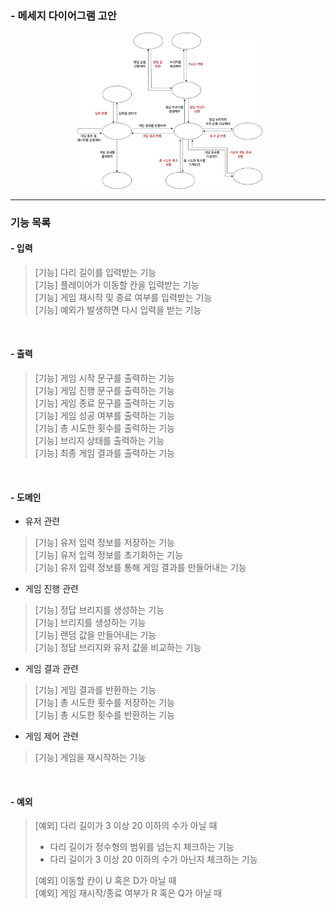 ### - 메세지 다이어그램 고안 
<p style="text-align: center">
    <img src="image/bridge_message_3.png" style="width: 60%; height: 60%">
</p>

---
###  기능 목록

#### - 입력
> [기능] 다리 길이를 입력받는 기능 <br>
> [기능] 플레이어가 이동할 칸을 입력받는 기능 <br>
> [기능] 게임 재시작 및 종료 여부를 입력받는 기능 <br>
> [기능] 예외가 발생하면 다시 입력을 받는 기능 <br>

<br>

#### - 출력
> [기능] 게임 시작 문구를 출력하는 기능 <br>
> [기능] 게임 진행 문구를 출력하는 기능 <br> 
> [기능] 게임 종료 문구를 출력하는 기능 <br>
> [기능] 게임 성공 여부를 출력하는 기능 <br>
> [기능] 총 시도한 횟수를 출력하는 기능 <br>
> [기능] 브리지 상태를 출력하는 기능 <br>
> [기능] 최종 게임 결과를 출력하는 기능 <br>

<br> 

#### - 도메인
- 유저 관련
> [기능] 유저 입력 정보를 저장하는 기능 <br>
> [기능] 유저 입력 정보를 초기화하는 기능 <br>
> [기능] 유저 입력 정보를 통해 게임 결과를 만들어내는 기능 <br>

- 게임 진행 관련
> [기능] 정답 브리지를 생성하는 기능 <br>
> [기능] 브리지를 생성하는 기능 <br>
> [기능] 랜덤 값을 만들어내는 기능 <br>
> [기능] 정답 브리지와 유저 값을 비교하는 기능 <br>

- 게임 결과 관련 
> [기능] 게임 결과를 반환하는 기능 <br>
> [기능] 총 시도한 횟수를 저장하는 기능 <br>
> [기능] 총 시도한 횟수를 반환하는 기능 <br>

- 게임 제어 관련
> [기능] 게임을 재시작하는 기능 <br>

<br>

#### - 예외
> [예외] 다리 길이가 3 이상 20 이하의 수가 아닐 때 <br>
> - 다리 길이가 정수형의 범위를 넘는지 체크하는 기능 <br>
> - 다리 길이가 3 이상 20 이하의 수가 아닌지 체크하는 기능 <br>
>
> [예외] 이동할 칸이 U 혹은 D가 아닐 때 <br>
> [예외] 게임 재시작/종료 여부가 R 혹은 Q가 아닐 때 <br>